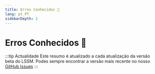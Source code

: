 ```yaml
---
title: Erros Conhecidos 🐛
lang: pt_PT
sidebarDepth: 2
---
```


# Erros Conhecidos :bug:

:::tip Actualidade
Este resumo é atualizado a cada atualização da versão beta do LSSM. Podes sempre encontrar a versão mais recente no nosso [GitHub Issues][github.issues.open]
:::

<bugs no-bugs="Neste momento não há erros conhecidos!"></bugs>

<!-- ==START_FOOTER== Do NOT edit anything below this line! Any edits will be removed as content is auto generated! -->
[lssm.status]: https://status.lss-manager.de/
[lssm.discord]: https://discord.gg/RcTNjpB
[lssm.userscript]: https://v4.lss-manager.de/lssm-v4.user.js
[lssm.donations]: https://donate.lss-manager.de/
[docs]: https://docs.lss-manager.de/
[docs.home]: /pt_PT/
[docs.apps]: /pt_PT/apps.md
[docs.appstore]: /pt_PT/appstore.md
[docs.bugs]: /pt_PT/bugs.md
[docs.error_report]: /pt_PT/error_report.md
[docs.faq]: /pt_PT/faq.md
[docs.metadata]: /pt_PT/metadata.md
[docs.other]: /pt_PT/other.md
[docs.settings]: /pt_PT/settings.md
[docs.suggestions]: /pt_PT/suggestions.md
[docs.support]: /pt_PT/support.md
[games.self]: https://jogo-operador112.com
[tampermonkey]: https://tampermonkey.net/
[github]: https://github.com/LSS-Manager/LSSM-V.4
[github.issues]: https://github.com/LSS-Manager/LSSM-V.4/issues
[github.issues.open]: https://github.com/LSS-Manager/LSSM-V.4/issues?q=is%3Aissue+is%3Aopen+label%3Abug